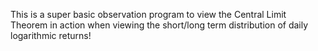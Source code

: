 This is a super basic observation program to view the Central Limit Theorem in action when viewing the short/long term distribution of daily logarithmic returns! 

